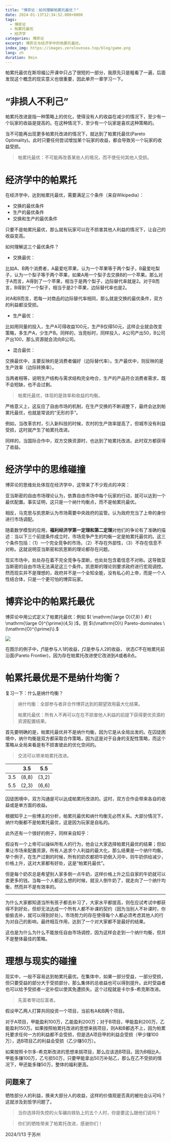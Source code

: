```yaml
---
title: "博弈论：如何理解帕累托最优？"
date: 2024-01-13T12:34:52.000+0800
tags:
  - 博弈论
  - 帕累托最优
  - 经济学
categories: 博弈论
excerpt: 博弈论与经济学中的帕累托最优。
index_img: https://images.zerolovesea.top/blog/game.png
lang: zh
duration: 8min
---
```


帕累托最优在斯坦福公开课中只占了很短的一部分，我原先只是粗看了一遍，后面发现这个概念的现实意义也很重要，因此单开一章学习一下。



# “非损人不利己”

帕累托改进是指一种策略上的优化，使得没有人的收益在减少的情况下，至少有一个玩家的收益是提高的。在这种情况下，至少有一个玩家是喜欢这种策略的。

当不可能再出现更多帕累托改进的情况下，就达到了帕累托最优(Pareto Optimality)。此时只要任何尝试增加某个玩家的收益，都会导致另一个玩家的收益受损。

> 帕累托最优：不可能再改善某些人的境况，而不使任何其他人受损。

# 经济学中的帕累托

在经济学中，达到帕累托最优，需要满足三个条件（来自Wikipedia）：

- 交换的最优条件
- 生产的最优条件
- 交换和生产的最优条件

只要不是帕累托最优，那么就有玩家可以在不损害其他人利益的情况下，让自己的收益变高。

如何理解这三个最优条件？

- 交换最优：

比如A、B两个消费者，A最爱吃苹果，认为一个苹果等于两个梨子，B最爱吃梨子，认为一个梨子等于两个苹果，如果A用一个梨子去交换B的一个苹果。那么对于A而言，A得到了一个苹果，相当于是两个梨子，边际替代率就是2。对于B而言，B得到了一个梨子，相当于是2个苹果，边际替代率也是2。

对A和B而言，若每一对商品的边际替代率相同，那么就是交换的最优条件，双方的利益都没受损。

- 生产最优：

比如用同量的投入，生产A可得收益100元，生产B仅得50元，这样企业就会改变策略，多生产A，少生产B。同样的，当竞标时，同样投入，A公司产出50，B公司产出100，那么资源就会流向B公司。

- 混合最优：

交换最优中，主要反映的是消费者偏好（边际替代率）。生产最优中，则反映的是生产效率（边际转换率）。

当两者相等，说明生产结构与需求结构完全吻合，生产的产品符合消费者需求，既不会短缺，也不会过剩。

> 帕累托最优，体现的是效率和收益的均衡。

严格意义上，这反应了自由市场的机制，在生产交换的不断调整下，最终会达到帕累托最优，也就是常说的“无形的手”。

例如，当改革农村，引入新科技的时候，农村的生产效率提高了，但城市没有利益受损，这时就产生了帕累托改进。

同样的，当国际合作中，双方交换资源时，也达到了帕累托改进。此时双方都获得了收益。	

# 经济学中的思维碰撞

博弈论的思维处处体现在经济学中，这带来了不少观点的冲突：

亚当斯密的自由市场理论认为，依靠自由市场中每个玩家的行动，就可以达到一个最优配置。事实证明，这只是一个纳什均衡点，而不是帕累托最优。

相反，马克思与凯恩斯认为市场需要中央政府的监管。认为政府充当了上帝的身份进行市场调配。

随着数学模型的应用，**福利经济学第一定理和第二定理**对他们的争论有了准确的描述：当以下三个前提条件成立时，市场竞争产生的均衡一定是帕累托最优的。这三个条件包括：（1）一个完全竞争的市场，（2）不存在外部性，（3）不存在信息不对称。这就说明亚当斯密和凯恩斯的理论都存在问题。

现实市场中，处处存在着不完全竞争与垄断，也处处包含着信息不对称。这导致亚当斯密的自由市场无法满足这三个条件。凯恩斯的理论则要求政府进行宏观调控。然而现实并不是理想的，政府并不是一个全知全能，没有私心的上帝，而是一个人性结合体，只是一个更可怕的博弈玩家。

# 博弈论中的帕累托最优

博弈论中用公式定义了帕累托最优：例如 $\( \mathrm{\large O}(7,8) \) $和$ \( \mathrm{\large O}^{\prime}(4,5) \)$，则 $\(\mathrm{O}\) Pareto-dominates \(\mathrm{O}^{\prime}\).$

![](http://images.zerolovesea.top/blog/240113-1.png)

在图示的例子中，$f1$是参与人1的收益，$f2$是参与人2的收益， 状态$C$不在帕累托前沿面(Pareto Frontier)，因为存在帕累托改进使它改进到$A$或者$B$点。

# 帕累托最优是不是纳什均衡？

复习一下：什么是纳什均衡？

> 纳什均衡：全部参与者非合作博弈达到的期望效用最大化结果。
>
> 帕累托最优：所有人不再可以在在不损害他人利益的前提下获得更优资源的资源配置结果。

首先要明确的是，帕累托最优并不是纳什均衡，因为它是从全局出发的。在囚徒困境中，纳什均衡是双方都采取合作策略，因为这是对于自身的支配性策略，而这个策略从全局来看是有不损害彼此的优化空间的。

> 交流可以带来帕累托改进。

| | 3.5 | 5.5  |
|----------|---|---|
| 3.5| (8,8)| (3,2)|
|5.5| (2,3)| (6,6)|

囚徒困境中，双方沟通是可以达成帕累托改进的。这时，双方合作会带来各自的收益或是单方面的收益。

根据知乎上一些博主的分析，帕累托最优和纳什均衡无必然关系。大部分情况下，纳什均衡都不是帕累托最优，这是因为玩家是自私的。

此外还有一个很好的例子，同样来自知乎：

假设有一个上帝可以操纵所有人的行为，他会让大家选择帕累托最优的结果；但如果让市场来配置资源，所有人追求个人利益的最大化，那么结果是一个纳什均衡。举个例子，在生产过剩的时候，所有的奶农都把牛奶倒入河中，则牛奶供给减少，价格上升，这对大家都有好处，这是“帕累托最优”。

但是每个奶农总是希望别人家多倒一点牛奶，这样价格上升之后自家的牛奶就可以卖更多的钱。当每一个人都这么想的时候，就没人倒牛奶了，就走向了一个纳什均衡，然而并不是有效率的。

---

为什么大家都知道当所有孩子都去补习了，大家水平都提高，则在应试考试中都获得不到好处，但却无法达成一个所有人都不补课的契约（因为当别人不补课时，你偷偷去补，就可以得到好处）。市场势力的存在使得每个人都必须考虑其他人的行为对自己的影响，最终相互作用，达到了一个对大家都不是最好的结果。

这也是为什么为什么不能放任自由市场调控，因为这样会走到一个纳什均衡，但并不是整体最佳的策略。

# 理想与现实的碰撞

现实中，一般不容易达到帕累托最优。在集体中，如果一部分受益，一部分受损，但只要受益的部分大于受损部分，那么集体的总收益也可以得到提升。此时受益者也可以给予受损者一定补偿以使其免遭损失。这个过程就是卡尔多-希克斯改进。

> 先富者带动后富者。

假设甲乙两人打算共同投资一个项目，当前有A和B两个项目。

对于A项目，甲能盈利100万，乙能盈利200万；对于B项目，甲能盈利200万，乙能盈利150万。如果按照帕累托改进的思想来挑项目，则A和B都选不上，因为帕累托要求任何一方的利益都不会受损，但是选A项目甲的利益会受损（甲少赚100万），选B项目乙的利益会受损（乙少赚50万）。

如果按照卡尔多-希克斯改进的思想来挑项目，那么应该选B项目。因为B相比A，甲能多赚100万，乙亏损50万，只要甲能拿出50万补贴乙，那么在乙不受损的情况下，甲还能多赚50万，整体的福利更高。

## 问题来了

牺牲部分人的利益，换来大部分人的收益，这样的价值观是否真的被社会认可吗？这就涉及到哲学问题了。

> 当你选择将失控的火车碾向铁轨上的五个人时，你是要这么跟他们说吗？

> 你们的牺牲带来了帕累托改进，感谢你们！


2024/1/13 于苏州
